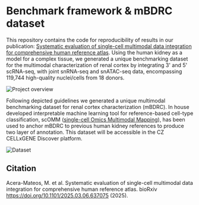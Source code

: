# Benchmark framework & mBDRC dataset
This repository contains the code for reproducibility of results in our publication: [Systematic evaluation of single-cell multimodal data integration for comprehensive human reference atlas](https://www.biorxiv.org/content/10.1101/2025.03.06.637075v1). Using the human kidney as a model for a complex tissue, we generated a unique benchmarking dataset for the multimodal characterization of renal cortex by integrating 3' and 5' scRNA-seq, with joint snRNA-seq and snATAC-seq data, encompassing 119,744 high-quality nuclei/cells from 18 donors.

![Project overview](/Project_scheme.png)

Following depicted guidelines we generated a unique multimodal benchmarking dataset for renal cortex characterization (mBDRC). In house developed interpretable machine learning tool for reference-based cell-type classification, scOMM ([single-cell Omics Multimodal Mapping](https://github.com/mereulab/scOMM)), has been used to anchor mBDRC to previous human kidney references to produce two layer of annotation. This dataset will be accessible in the CZ CELLxGENE Discover platform.

![Dataset](/mBDRC.png)

## Citation
Acera-Mateos, M. et al. Systematic evaluation of single-cell multimodal data integration for comprehensive human reference atlas. bioRxiv https://doi.org/10.1101/2025.03.06.637075 (2025).
